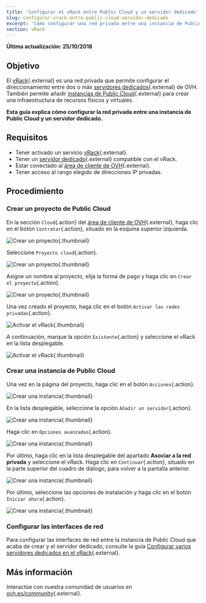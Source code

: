 ```yaml
---
title: 'Configurar el vRack entre Public Cloud y un servidor dedicado'
slug: configurar-vrack-entre-public-cloud-servidor-dedicado
excerpt: 'Cómo configurar una red privada entre una instancia de Public Cloud y un servidor dedicado'
section: vRack
---
```


**Última actualización: 25/10/2018**

## Objetivo

El [vRack](https://www.ovh.es/soluciones/vrack/){.external} es una red privada que permite configurar el direccionamiento entre dos o más [servidores dedicados](https://www.ovh.es/servidores_dedicados/){.external} de OVH. También permite añadir [instancias de Public Cloud](https://www.ovh.es/public-cloud/instancias/){.external} para crear una infraestructura de recursos físicos y virtuales.

**Esta guía explica cómo configurar la red privada entre una instancia de Public Cloud y un servidor dedicado.**


## Requisitos

- Tener activado un servicio [vRack](https://www.ovh.es/soluciones/vrack/){.external}.
- Tener un [servidor dedicado](https://www.ovh.es/servidores_dedicados/){.external} compatible con el vRack.
- Estar conectado al [área de cliente de OVH](https://www.ovh.com/auth/?action=gotomanager){.external}.
- Tener acceso al rango elegido de direcciones IP privadas.


## Procedimiento

### Crear un proyecto de Public Cloud

En la sección `Cloud`{.action} del [área de cliente de OVH](https://www.ovh.com/auth/?action=gotomanager){.external}, haga clic en el botón `Contratar`{.action}, situado en la esquina superior izquierda.

![Crear un proyecto](images/pci-project-01.png){.thumbnail}

Seleccione `Proyecto cloud`{.action}.

![Crear un proyecto](images/pci-project-02.png){.thumbnail}

Asigne un nombre al proyecto, elija la forma de pago y haga clic en `Crear el proyecto`{.action}.

![Crear un proyecto](images/pci-project-03.png){.thumbnail}

Una vez creado el proyecto, haga clic en el botón `Activar las redes privadas`{.action}.

![Activar el vRack](images/pci-vrack-01.png){.thumbnail}

A continuación, marque la opción `Existente`{.action} y seleccione el vRack en la lista desplegable.

![Activar el vRack](images/pci-vrack-02.png){.thumbnail}


### Crear una instancia de Public Cloud

Una vez en la página del proyecto, haga clic en el botón `Acciones`{.action}.

![Crear una instancia](images/pci-01.png){.thumbnail}

En la lista desplegable, seleccione la opción `Añadir un servidor`{.action}.

![Crear una instancia](images/pci-02.png){.thumbnail}

Haga clic en `Opciones avanzadas`{.action}.

![Crear una instancia](images/pci-03.png){.thumbnail}

Por último, haga clic en la lista desplegable del apartado **Asociar a la red privada** y seleccione el vRack. Haga clic en `Continuar`{.action}, situado en la parte superior del cuadro de diálogo, para volver a la pantalla anterior.

![Crear una instancia](images/pci-04.png){.thumbnail}

Por último, seleccione las opciones de instalación y haga clic en el botón `Iniciar ahora`{.action}.

![Crear una instancia](images/pci-05.png){.thumbnail}


### Configurar las interfaces de red

Para configurar las interfaces de red entre la instancia de Public Cloud que acaba de crear y el servidor dedicado, consulte la guía [Configurar varios servidores dedicados en el vRack](https://docs.ovh.com/es/dedicated/configurar-vrack-en-servidor-dedicado/){.external}.


## Más información

Interactúe con nuestra comunidad de usuarios en [ovh.es/community](https://www.ovh.es/community/){.external}.
